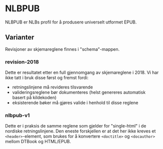 # NLBPUB

NLBPUB er NLBs profil for å produsere universelt utformet EPUB.

## Varianter

Revisjoner av skjemareglene finnes i "schema"-mappen.

### revision-2018

Dette er resultatet etter en full gjennomgang av skjemareglene
i 2018. Vi har ikke tatt i bruk disse først og fremst fordi:

- retningslinjene må revideres tilsvarende
- valideringsreglene bør dokumenteres (helst genereres automatisk basert på kildekoden)
- eksisterende bøker må gjøres valide i henhold til disse reglene

### nlbpub-v1

Dette er i praksis de samme reglene som gjelder for "single-html" i de nordiske retningslinjene.
Den eneste forskjellen er at det her ikke kreves et `<header>`-element,
som brukes for å konvertere `<doctitle>` og `<docauthor>` mellom DTBook og HTML/EPUB.
